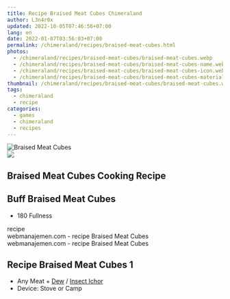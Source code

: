 ```yaml
---
title: Recipe Braised Meat Cubes Chimeraland
author: L3n4r0x
updated: 2022-10-05T07:46:56+07:00
lang: en
date: 2022-01-07T03:56:03+07:00
permalink: /chimeraland/recipes/braised-meat-cubes.html
photos:
  - /chimeraland/recipes/braised-meat-cubes/braised-meat-cubes.webp
  - /chimeraland/recipes/braised-meat-cubes/braised-meat-cubes-name.webp
  - /chimeraland/recipes/braised-meat-cubes/braised-meat-cubes-icon.webp
  - /chimeraland/recipes/braised-meat-cubes/braised-meat-cubes-material.webp
thumbnail: /chimeraland/recipes/braised-meat-cubes/braised-meat-cubes.webp
tags:
  - chimeraland
  - recipe
categories:
  - games
  - chimeraland
  - recipes
---
```


<link
  rel="stylesheet"
  href="https://rawcdn.githack.com/dimaslanjaka/Web-Manajemen/870a349/css/bootstrap-5-3-0-alpha3-wrapper.css"
/>
<section id="bootstrap-wrapper">
  <div data-bs-theme="dark">
    <div class="card mb-2">
      <div class="card-body">
        <div class="row g-0">
          <div class="col-sm-4 position-relative mb-2">
            <img
              src="https://www.webmanajemen.com/chimeraland/recipes/braised-meat-cubes/braised-meat-cubes-material.webp"
              class="card-img fit-cover w-100 h-100"
              alt="Braised Meat Cubes"
              data-fancybox="true"
            />
          </div>
          <div class="col-sm-8 mb-2">
            <div class="card-body">
              <div class="d-flex flex-row align-items-center mb-3">
                <img
                  class="d-inline-block me-2"
                  src="https://www.webmanajemen.com/chimeraland/recipes/braised-meat-cubes/braised-meat-cubes-icon.webp"
                  width="auto"
                  height="auto"
                  style="vertical-align: middle"
                />
                <h2 class="fs-5">Braised Meat Cubes Cooking Recipe</h2>
              </div>
              <h2 class="card-title fs-5">Buff Braised Meat Cubes</h2>
              <div class="card-text">
                <ul>
                  <li>180 Fullness</li>
                </ul>
              </div>
              <span class="badge rounded-pill">recipe</span>
            </div>
            <div class="card-footer text-end text-muted mt-auto">
              webmanajemen.com - recipe Braised Meat Cubes
            </div>
          </div>
        </div>
      </div>
      <div class="card-footer text-end text-muted">
        webmanajemen.com - recipe Braised Meat Cubes
      </div>
    </div>
    <div class="row mb-2">
      <div class="col-12 col-lg-6 recipe-item mb-2">
        <div class="card">
          <div class="card-body">
            <h2 class="card-title fs-5">Recipe Braised Meat Cubes 1</h2>
            <div class="card-text">
              <ul>
                <li>
                  Any Meat<span> + </span
                  ><a
                    class="text-decoration-none text-primary"
                    href="/chimeraland/materials/dew.html"
                    >Dew</a
                  ><span> / </span
                  ><a
                    class="text-decoration-none text-primary"
                    href="/chimeraland/materials/insect-ichor.html"
                    >Insect Ichor</a
                  >
                </li>
                <li>Device: Stove or Camp</li>
              </ul>
            </div>
          </div>
        </div>
      </div>
    </div>
  </div>
</section>